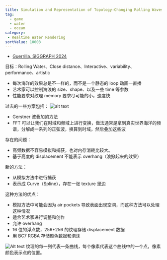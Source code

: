 ```yaml
---
title: Simulation and Representation of Topology-Changing Rolling Waves for Massive Open Ocean Games
tag:
  - game
  - water
  - ocean
category:
 - Realtime Water Rendering
sortValue: 10003
---
```


- [Guerrilla, SIGGRAPH 2024](https://dl.acm.org/doi/abs/10.1145/3641233.3664308)

目标：Rolling Water、Close distance、Interactive、variability、performance、artistic

- 每次海洋的效果总是不一样的，而不是一个静态的 loop 动画一直播
- 艺术家可以控制海浪的 size、shape、以及一些 time 等参数
- 性能要求对纹理 memory 要求尽可能的小，速度快

过去的一些方案包括：
![alt text](image.png)

- Gerstner 波叠加的方法
- FFT 可以让我们在时域和频域上进行变换，做法通常是拿到真实世界海洋的频谱，分解成一系列的正弦波，换算到时域，然后叠加这些波

存在的问题：

- 高频数据不容易模拟和捕获，也对内存消耗比较大。
- 基于高度的 displacement 不能表示 overhang（浪掀起来的效果）

新的方法：

- 从模拟方法中进行捕获
- 表示成 Curve（Spline），存在一张 texture 里边

这种方法的优点：

- 模拟方法中可能会因为 air pockets 导致表面出现空洞，而这种方法可以处理这种情况
- 适合艺术家进行调整和创作
- 允许 overhang
- 16 位的浮点数，256\*256 的纹理存储 displacement 数据
- 用 BC7 RGBA 存储颜色数据和泡沫

![Alt text](image-1.png)
纹理的每一列代表一条曲线，每个像素代表这个曲线中的一个点，像素颜色表示点的位置。
